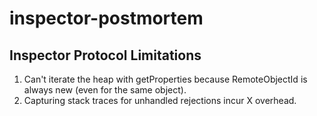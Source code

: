 # inspector-postmortem

## Inspector Protocol Limitations

1. Can't iterate the heap with getProperties because RemoteObjectId is always
   new (even for the same object).
2. Capturing stack traces for unhandled rejections incur X overhead.
